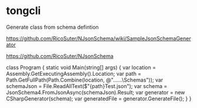 # tongcli


Generate class from schema defintion 

https://github.com/RicoSuter/NJsonSchema/wiki/SampleJsonSchemaGenerator


https://github.com/RicoSuter/NJsonSchema


class Program
{
    static void Main(string[] args)
    {
        var location = Assembly.GetExecutingAssembly().Location;
        var path = Path.GetFullPath(Path.Combine(location, @"..\..\..\Schemas"));
        var schemaJson = File.ReadAllText($"{path}Test.json");
        var schema = JsonSchema4.FromJsonAsync(schemaJson).Result;
        var generator = new CSharpGenerator(schema);
        var generatedFile = generator.GenerateFile();
    }
}
